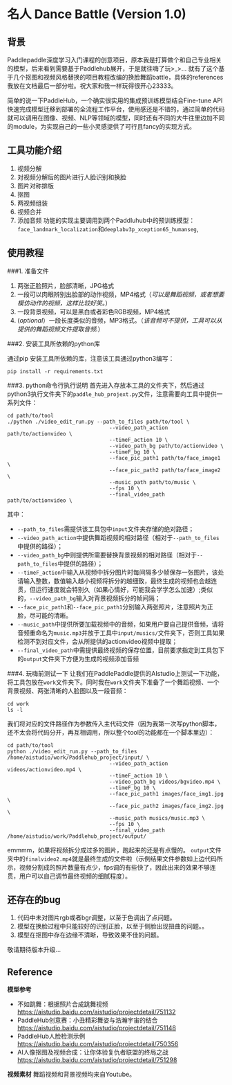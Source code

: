 # 名人 Dance Battle (Version 1.0)
## 背景
Paddlepaddle深度学习入门课程的创意项目，原本我是打算做个和自己专业相关的模型，后来看到需要基于Paddlehub展开，于是就往嗨了玩>_>... 就有了这个基于几个抠图和视频风格替换的项目教程改编的换脸舞蹈battle，具体的references我放在文档最后一部分啦。祝大家和我一样玩得很开心23333。

简单的说一下PaddleHub，一个确实很实用的集成预训练模型结合Fine-tune API快速完成模型迁移到部署的全流程工作平台，使用感还是不错的，通过简单的代码就可以调用在图像、视频、NLP等领域的模型，同时还有不同的大牛往里边加不同的module，为实现自己的一些小灵感提供了可行且fancy的实现方式。

## 工具功能介绍

1) 视频分解
2) 对视频分解后的图片进行人脸识别和换脸
3) 图片对称排版
4) 抠图
5) 两视频组装
6) 视频合并
7) 添加音频
功能的实现主要调用到两个Paddluhub中的预训练模型：`face_landmark_localization`和`deeplabv3p_xception65_humanseg`,

## 使用教程

###1. 准备文件
1. 两张正脸照片，脸部清晰，JPG格式
2. 一段可以肉眼辨别出脸部的动作视频，MP4格式（*可以是舞蹈视频，或者想要模仿动作的视频，这样比较好笑。*）
3. 一段背景视频，可以是黑白或者彩色RGB视频，MP4格式
4. (*optional*）一段长度类似的音频，MP3格式。（*该音频可不提供，工具可以从提供的舞蹈视频文件提取音频.*）

###2. 安装工具所依赖的python库

通过pip 安装工具所依赖的库，注意该工具通过python3编写：

```shell
pip install -r requirements.txt
```

###3. python命令行执行说明
首先进入存放本工具的文件夹下，然后通过python3执行文件夹下的`paddle_hub_projext.py`文件，注意需要向工具中提供一系列文件：
```shell
cd path/to/tool
./python ./video_edit_run.py --path_to_files path/to/tool \
                                 --video_path_action path/to/actionvideo \
                                 --timeF_action 10 \
                                 --video_path_bg path/to/actionvideo \
                                 --timeF_bg 10 \
                                 --face_pic_path1 path/to/face_image1 \
                                 --face_pic_path2 path/to/face_image2 \
                                 --music_path path/to/music \
                                 --fps 10 \
                                 --final_video_path path/to/actionvideo \
```
其中：
* `--path_to_files`需提供该工具包中`input`文件夹存储的绝对路径；
* `--video_path_action`中提供舞蹈视频的相对路径（相对于`--path_to_files`中提供的路径）；
* `--video_path_bg`中则提供所需要替换背景视频的相对路径（相对于`--path_to_files`中提供的路径）；
* `--timeF_action`中输入从视频中拆分图片时每间隔多少帧保存一张图片，该处请输入整数，数值输入越小视频将拆分的越细致，最终生成的视频也会越连贯，但运行速度就会特别久（如果心情好，可能我会学学怎么加速）;类似的，`--video_path_bg`输入对背景视频拆分的帧间隔；
* `--face_pic_path1`和`--face_pic_path1`分别输入两张照片，注意照片为正脸，尽可能的清晰。
* `--music_path`中提供所要加载视频中的音频，如果用户要自己提供音频，请将音频重命名为`music.mp3`并放于工具中`input/musics/`文件夹下，否则工具如果检测不到对应文件，会从所提供的actionvideo视频中提取；
* `--final_video_path`中需提供最终视频的保存位置，目前要求指定到工具包下的`output`文件夹下方便为生成的视频添加音频

###4. 玩嗨前测试一下
让我们在PaddlePaddle提供的AIstudio上测试一下功能，将工具包放在`work`文件夹下。同时我在`work`文件夹下准备了一个舞蹈视频、一个背景视频、两张清晰的人脸图以及一段音频：

```shell
cd work
ls -l
```

我们将对应的文件路径作为参数传入主代码文件（因为我第一次写python脚本，还不太会将代码分开，再互相调用，所以整个tool的功能都在一个脚本里边）：
```shell
cd path/to/tool
python ./video_edit_run.py --path_to_files /home/aistudio/work/Paddlehub_project/input/ \
                                 --video_path_action videos/actionvideo.mp4 \
                                 --timeF_action 10 \
                                 --video_path_bg videos/bgvideo.mp4 \
                                 --timeF_bg 10 \
                                 --face_pic_path1 images/face_img1.jpg \
                                 --face_pic_path2 images/face_img2.jpg \
                                 --music_path musics/music.mp3 \
                                 --fps 10 \
                                 --final_video_path /home/aistudio/work/Paddlehub_project/output/
```

emmmm，如果将视频拆分成过多的图片，跑起来的还是有点慢的。
`output`文件夹中的`finalvideo2.mp4`就是最终生成的文件啦（示例结果文件参数如上边代码所示，视频分割成的照片数量有点少，fps调的有些快了，因此出来的效果不够连贯，用户可以自己调节最终视频的细腻程度）。


## 还存在的bug
1. 代码中未对图片rgb或者bgr调整，以至于色调出了点问题。
2. 模型在换脸过程中只能较好的识别正脸，以至于侧脸出现扭曲的问题。。
3. 模型在抠图中存在边缘不清晰，导致效果不佳的问题。
 
  敬请期待版本升级...

## Reference
**模型参考**
* 不如跳舞：根据照片合成跳舞视频 https://aistudio.baidu.com/aistudio/projectdetail/751132
* PaddleHub创意赛：小丑精彩舞姿与浩瀚宇宙的结合 https://aistudio.baidu.com/aistudio/projectdetail/751148
* PaddleHub人脸检测示例 https://aistudio.baidu.com/aistudio/projectdetail/750356
* AI人像抠图及视频合成：让你体验复仇者联盟的终局之战 https://aistudio.baidu.com/aistudio/projectdetail/751298

**视频素材**
舞蹈视频和背景视频均来自Youtube。